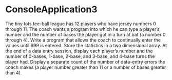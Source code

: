 ConsoleApplication3
===================
The tiny tots tee-ball league has 12 players who have jersey numbers 0 through 11. The coach wants a program into which he can type a player’s number and the number of bases the player got in a turn at bat (a number 0 through 4). Write a program that allows the coach to continually enter the values until 999 is entered. Store the statistics in a two dimensional array. At the end of a data entry session, display each player’s number and the number of 0-bases, 1-base, 2-base, and 3-base, and 4-base turns the player had. Display a separate count of the number of data-entry errors the coach makes (a player number greater than 11 or a number of bases greater than 4).
